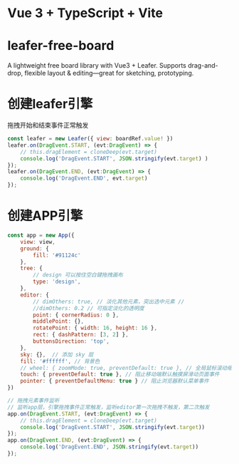 # Vue 3 + TypeScript + Vite

# leafer-free-board
A lightweight free board library with Vue3 + Leafer. Supports drag-and-drop, flexible layout &amp; editing—great for sketching, prototyping.

# 创建leafer引擎
拖拽开始和结束事件正常触发
```js
const leafer = new Leafer({ view: boardRef.value! })
leafer.on(DragEvent.START, (evt:DragEvent) => {
    // this.dragElement = cloneDeep(evt.target)
    console.log('DragEvent.START', JSON.stringify(evt.target) )
});
leafer.on(DragEvent.END, (evt:DragEvent) => {
    console.log('DragEvent.END', evt.target)
});
```

# 创建APP引擎
```js
const app = new App({
    view: view,
    ground: {
        fill: '#91124c'
    },
    tree: {
        // design 可以按住空白键拖拽画布
        type: 'design',
    },
    editor: {
        // dimOthers: true, // 淡化其他元素，突出选中元素 //
        //dimOthers: 0.2 // 可指定淡化的透明度
        point: { cornerRadius: 0 },
        middlePoint: {},
        rotatePoint: { width: 16, height: 16 },
        rect: { dashPattern: [3, 2] },
        buttonsDirection: 'top',
    },
    sky: {},  // 添加 sky 层
    fill: '#ffffff', // 背景色 
    // wheel: { zoomMode: true, preventDefault: true }, // 全局鼠标滚动缩放元素
    touch: { preventDefault: true }, // 阻止移动端默认触摸屏滑动页面事件
    pointer: { preventDefaultMenu: true } // 阻止浏览器默认菜单事件
})

// 拖拽元素事件监听
// 监听app层，引擎拖拽事件正常触发，监听editor第一次拖拽不触发，第二次触发
app.on(DragEvent.START, (evt:DragEvent) => {
    // this.dragElement = cloneDeep(evt.target)
    console.log('DragEvent.START', JSON.stringify(evt.target))
});
app.on(DragEvent.END, (evt:DragEvent) => {
    console.log('DragEvent.END', JSON.stringify(evt.target))
});
```

